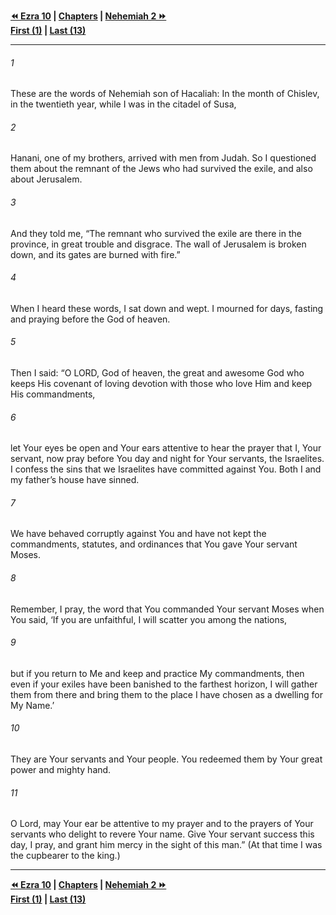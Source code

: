   
**[⏪ Ezra 10](../44.15%20Ezra/Ezra%2010.md) | [Chapters](./_index.md) | [Nehemiah 2 ⏩](./Nehemiah%202.md)**  
**[First (1)](Nehemiah%201.md) | [Last (13)](./Nehemiah%2013.md)**  
  
---  
  
###### 1  
These are the words of Nehemiah son of Hacaliah: In the month of Chislev, in the twentieth year, while I was in the citadel of Susa,  
  
###### 2  
Hanani, one of my brothers, arrived with men from Judah. So I questioned them about the remnant of the Jews who had survived the exile, and also about Jerusalem.  
  
###### 3  
And they told me, “The remnant who survived the exile are there in the province, in great trouble and disgrace. The wall of Jerusalem is broken down, and its gates are burned with fire.”  
  
###### 4  
When I heard these words, I sat down and wept. I mourned for days, fasting and praying before the God of heaven.  
  
###### 5  
Then I said: “O LORD, God of heaven, the great and awesome God who keeps His covenant of loving devotion with those who love Him and keep His commandments,  
  
###### 6  
let Your eyes be open and Your ears attentive to hear the prayer that I, Your servant, now pray before You day and night for Your servants, the Israelites. I confess the sins that we Israelites have committed against You. Both I and my father’s house have sinned.  
  
###### 7  
We have behaved corruptly against You and have not kept the commandments, statutes, and ordinances that You gave Your servant Moses.  
  
###### 8  
Remember, I pray, the word that You commanded Your servant Moses when You said, ‘If you are unfaithful, I will scatter you among the nations,  
  
###### 9  
but if you return to Me and keep and practice My commandments, then even if your exiles have been banished to the farthest horizon, I will gather them from there and bring them to the place I have chosen as a dwelling for My Name.’  
  
###### 10  
They are Your servants and Your people. You redeemed them by Your great power and mighty hand.  
  
###### 11  
O Lord, may Your ear be attentive to my prayer and to the prayers of Your servants who delight to revere Your name. Give Your servant success this day, I pray, and grant him mercy in the sight of this man.” (At that time I was the cupbearer to the king.)  
  
  
---  
  
**[⏪ Ezra 10](../44.15%20Ezra/Ezra%2010.md) | [Chapters](./_index.md) | [Nehemiah 2 ⏩](./Nehemiah%202.md)**  
**[First (1)](Nehemiah%201.md) | [Last (13)](./Nehemiah%2013.md)**  
  

